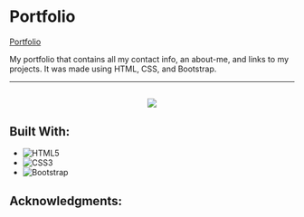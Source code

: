 # Portfolio

[Portfolio]()

My portfolio that contains all my contact info, an about-me, and links to my projects. It was made using HTML, CSS, and Bootstrap.

<hr>

<h2 align="center"><img src="https://live.staticflickr.com/65535/53992334704_80d1ec91f5_z.jpg"></h2>

## Built With:

* ![HTML5](https://img.shields.io/badge/html5-%23E34F26.svg?style=for-the-badge&logo=html5&logoColor=white)
* ![CSS3](https://img.shields.io/badge/css3-%231572B6.svg?style=for-the-badge&logo=css3&logoColor=white)
* ![Bootstrap](https://img.shields.io/badge/bootstrap-%23563D7C.svg?style=for-the-badge&logo=bootstrap&logoColor=white)

<!-- ACKNOWLEDGMENTS -->
## Acknowledgments:



